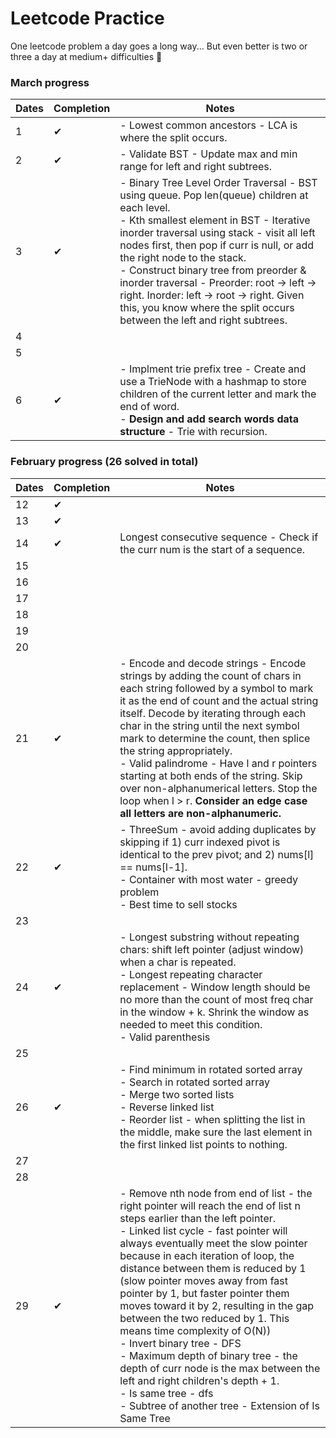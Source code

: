 # Leetcode Practice

One leetcode problem a day goes a long way...
But even better is two or three a day at medium+ difficulties 🤪

### March progress

| Dates | Completion | Notes |
|-------|---------|----------|
|  1    | &#10004;| - Lowest common ancestors - LCA is where the split occurs. |
|  2    | &#10004;| - Validate BST - Update max and min range for left and right subtrees.|
|  3    | &#10004;| - Binary Tree Level Order Traversal - BST using queue. Pop len(queue) children at each level. <br> - Kth smallest element in BST - Iterative inorder traversal using stack - visit all left nodes first, then pop if curr is null, or add the right node to the stack. <br> - Construct binary tree from preorder & inorder traversal - Preorder: root -> left -> right. Inorder: left -> root -> right. Given this, you know where the split occurs between the left and right subtrees. |
| 4     |         |          |
| 5     |         |          |
| 6     | &#10004;| - Implment trie prefix tree - Create and use a TrieNode with a hashmap to store children of the current letter and mark the end of word.<br> - <strong> Design and add search words data structure </strong> - Trie with recursion. |


### February progress (26 solved in total)

| Dates | Completion | Notes |
|-------|---------|----------|
|  12   | &#10004;|
|  13   | &#10004;|
|  14   | &#10004;| Longest consecutive sequence - Check if the curr num is the start of a sequence.
|  15   |         |
|  16   |         |
|  17   |         |
|  18   |         |
|  19   |         |
|  20   |         |
|  21   |&#10004; | - Encode and decode strings - Encode strings by adding the count of chars in each string followed by a symbol to mark it as the end of count and the actual string itself. Decode by iterating through each char in the string until the next symbol mark to determine the count, then splice the string appropriately.<br> - Valid palindrome - Have l and r pointers starting at both ends of the string. Skip over non-alphanumerical letters. Stop the loop when l > r. <strong>Consider an edge case all letters are non-alphanumeric.</strong>
|  22   |&#10004; | - ThreeSum - avoid adding duplicates by skipping if 1) curr indexed pivot is identical to the prev pivot; and 2) nums[l] == nums[l-1].<br> - Container with most water - greedy problem <br> - Best time to sell stocks
|  23   |         |
|  24   |&#10004; | - Longest substring without repeating chars: shift left pointer (adjust window) when a char is repeated. <br> - Longest repeating character replacement - Window length should be no more than the count of most freq char in the window + k. Shrink the window as needed to meet this condition. <br> - Valid parenthesis
|  25   |         |
|  26   |&#10004; | - Find minimum in rotated sorted array <br> - Search in rotated sorted array <br> - Merge two sorted lists <br> - Reverse linked list <br> - Reorder list - when splitting the list in the middle, make sure the last element in the first linked list points to nothing.
|  27   |         |
|  28   |         |
|  29   |&#10004; | - Remove nth node from end of list - the right pointer will reach the end of list n steps earlier than the left pointer. <br/> - Linked list cycle - fast pointer will always eventually meet the slow pointer because in each iteration of loop, the distance between them is reduced by 1 (slow pointer moves away from fast pointer by 1, but faster pointer them moves toward it by 2, resulting in the gap between the two reduced by 1. This means time complexity of O(N)) <br> - Invert binary tree - DFS <br/> - Maximum depth of binary tree - the depth of curr node is the max between the left and right children's depth + 1.<br>- Is same tree - dfs <br> - Subtree of another tree - Extension of Is Same Tree
